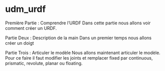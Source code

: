 # udm_urdf

Première Partie : Comprendre l’URDF
Dans cette partie nous allons voir comment créer un URDF.

Partie Deux : Description de la main
Dans un premier temps nous allons créer un doigt

Partie Trois : Articuler le modèle
Nous allons maintenant articuler le modèle.
Pour ce faire il faut modifier les joints et remplacer fixed par continuous, prismatic, revolute, planar ou floating.